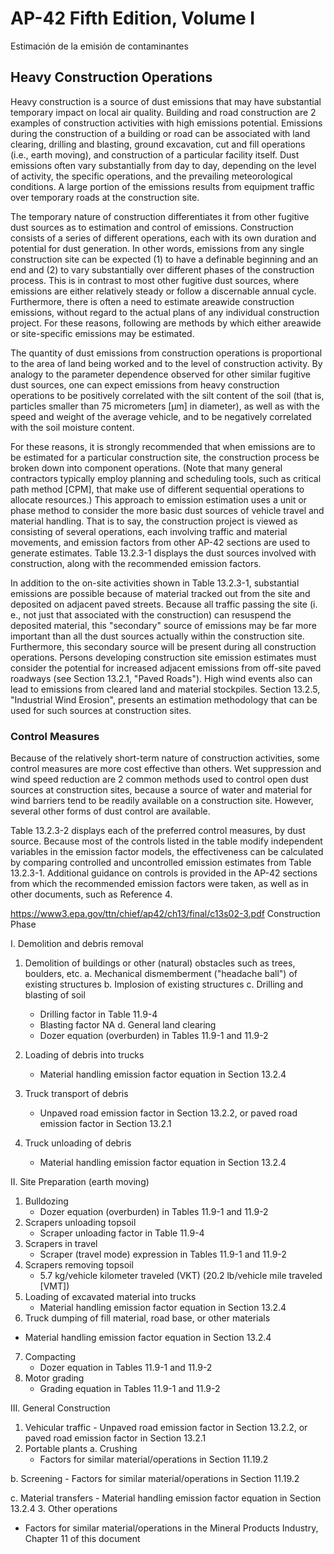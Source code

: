 # AP-42 Fifth Edition, Volume I
Estimación de la emisión de contaminantes 

## Heavy Construction Operations

Heavy construction is a source of dust emissions that may have substantial temporary impact on local air quality. Building and road construction are 2 examples of construction activities with high emissions potential. Emissions during the construction of a building or road can be associated with land clearing, drilling and blasting, ground excavation, cut and fill operations (i.e., earth moving), and construction of a particular facility itself. Dust emissions often vary substantially from day to day, depending on the level of activity, the specific operations, and the prevailing meteorological conditions.   A large portion of the emissions results from equipment traffic over temporary roads at the construction site.

The temporary nature of construction differentiates it from other fugitive dust sources as to estimation and control of emissions. Construction consists of a series of different operations, each with its own duration and potential for dust generation.   In other words, emissions from any single construction site can be expected (1) to have a definable beginning and an end and (2) to vary substantially over different phases of the construction process. This is in contrast to most other fugitive dust sources, where emissions are either relatively steady or follow a discernable annual cycle. Furthermore, there is often a need to estimate areawide construction emissions, without regard to the actual plans of any individual construction project. For these reasons, following are methods by which either areawide or site-specific emissions may be estimated.

The quantity of dust emissions from construction operations is proportional to the area of land being worked and to the level of construction activity. By analogy to the parameter dependence observed for other similar fugitive dust sources, one can expect emissions from heavy construction operations to be positively correlated with the silt content of the soil (that is, particles smaller than 75 micrometers [μm] in diameter), as well as with the speed and weight of the average vehicle, and to be negatively correlated with the soil moisture content.

For these reasons, it is strongly recommended that when emissions are to be estimated for a particular construction site, the construction process be broken down into component operations. (Note that many general contractors typically employ planning and scheduling tools, such as critical path method [CPM], that make use of different sequential operations to allocate resources.) This approach to emission estimation uses a unit or phase method to consider the more basic dust sources of vehicle travel and material handling. That is to say, the construction project is viewed as consisting of several operations, each involving traffic and material movements, and emission factors from other AP-42 sections are used to generate estimates. Table 13.2.3-1 displays the dust sources involved with construction, along with the recommended emission factors.

In addition to the on-site activities shown in Table 13.2.3-1, substantial emissions are possible because of material tracked out from the site and deposited on adjacent paved streets. Because all traffic passing the site (i. e., not just that associated with the construction) can resuspend the deposited material, this "secondary" source of emissions may be far more important than all the dust sources actually within the construction site. Furthermore, this secondary source will be present during all construction operations. Persons developing construction site emission estimates must consider the potential for increased adjacent emissions from off-site paved roadways (see Section 13.2.1, "Paved Roads"). High wind events also can lead to emissions from cleared land and material stockpiles. Section 13.2.5, "Industrial Wind Erosion", presents an estimation methodology that can be used for such sources at construction sites.

### Control Measures

Because of the relatively short-term nature of construction activities, some control measures are more cost effective than others. Wet suppression and wind speed reduction are 2 common methods used to control open dust sources at construction sites, because a source of water and material for wind barriers tend to be readily available on a construction site. However, several other forms of dust control are available.

Table 13.2.3-2 displays each of the preferred control measures, by dust source. Because most of the controls listed in the table modify independent variables in the emission factor models, the effectiveness can be calculated by comparing controlled and uncontrolled emission estimates from Table 13.2.3-1. Additional guidance on controls is provided in the AP-42 sections from which the recommended emission factors were taken, as well as in other documents, such as Reference 4.

https://www3.epa.gov/ttn/chief/ap42/ch13/final/c13s02-3.pdf
Construction Phase

I. Demolition and debris removal
 1. Demolition of buildings or other (natural) obstacles such as trees, boulders, etc.
   a. Mechanical dismemberment ("headache ball") of existing structures
   b. Implosion of existing structures
   c. Drilling and blasting of soil
      - Drilling factor in Table 11.9-4
      - Blasting factor NA
   d. General land clearing
      - Dozer equation (overburden) in Tables 11.9-1 and 11.9-2
		   
 2.  Loading of debris into trucks
      - Material handling emission factor equation in Section 13.2.4
 3. Truck transport of debris
    - Unpaved road emission factor in Section 13.2.2, or paved road emission factor in Section 13.2.1
 4. Truck unloading of debris
    - Material handling emission factor equation in Section 13.2.4


II. Site Preparation (earth moving)
 1. Bulldozing
    - Dozer equation (overburden) in Tables 11.9-1 and 11.9-2
 2. Scrapers unloading topsoil
    - Scraper unloading factor in Table 11.9-4
 3. Scrapers in travel
    - Scraper (travel mode) expression in Tables 11.9-1 and 11.9-2
 4. Scrapers removing topsoil
    - 5.7  kg/vehicle kilometer traveled (VKT) (20.2 lb/vehicle mile traveled [VMT])
 5. Loading of excavated material into trucks
    - Material handling emission factor equation in Section 13.2.4
 6. Truck dumping of fill material, road base, or other materials
   - Material handling emission factor equation in Section 13.2.4
 7. Compacting
    - Dozer equation in Tables 11.9-1 and 11.9-2
 8. Motor grading
    - Grading equation in Tables 11.9-1 and 11.9-2

   
III. General Construction
 1.  Vehicular traffic
    - Unpaved road emission factor in Section 13.2.2, or paved road emission factor in Section 13.2.1
 2.  Portable plants
  a.  Crushing
      - Factors for similar material/operations in Section 11.19.2
 
  b.  Screening
      - Factors for similar material/operations in Section 11.19.2

  c.  Material transfers
      - Material handling emission factor equation in Section 13.2.4
 3. Other operations
   - Factors for similar material/operations in the Mineral Products Industry, Chapter 11 of this document

